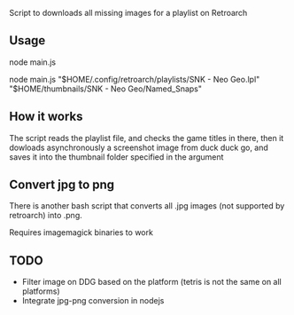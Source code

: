 Script to downloads all missing images for a playlist on Retroarch

## Usage

node main.js <playlist file> <thumbnail folder>

node main.js "$HOME/.config/retroarch/playlists/SNK - Neo Geo.lpl" "$HOME/thumbnails/SNK - Neo Geo/Named_Snaps"

## How it works

The script reads the playlist file, and checks the game titles in there, then it dowloads asynchronously a screenshot image from duck duck go, and saves it into the thumbnail folder specified in the argument

## Convert jpg to png 

There is another bash script that converts all .jpg images (not supported by retroarch) into .png. 

Requires imagemagick binaries to work


## TODO 

* Filter image on DDG based on the platform (tetris is not the same on all platforms)
* Integrate jpg-png conversion in nodejs
